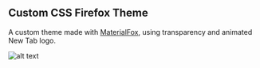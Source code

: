 ## Custom CSS Firefox Theme

A custom theme made with [MaterialFox](https://github.com/muckSponge/MaterialFox),
using transparency and animated New Tab logo.

![alt text](img/image.png)


